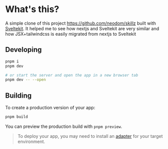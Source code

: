 # What's this?
A simple clone of this project https://github.com/neodom/skillz built with [Sveltekit](https://kit.svelte.dev/).
It helped me to see how nextjs and Sveltekit are very similar and how JSX+tailwindcss is easily migrated from nextjs to Sveltekit
## Developing

```bash
pnpm i
pnpm dev

# or start the server and open the app in a new browser tab
pnpm dev -- --open
```

## Building

To create a production version of your app:

```bash
pnpm build
```

You can preview the production build with `pnpm preview`.

> To deploy your app, you may need to install an [adapter](https://kit.svelte.dev/docs/adapters) for your target environment.
